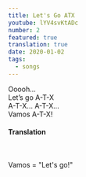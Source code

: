 ```yaml
---
title: Let's Go ATX
youtube: lYV4svKtADc
number: 2
featured: true
translation: true
date: 2020-01-02
tags:
  - songs
---
```


Ooooh... <br>
Let’s go A-T-X <br>
A-T-X... A-T-X... <br>
Vamos A-T-X!

<div class="hidden">
  <h4>Translation</h4><br>
  <p>
  Vamos = "Let's go!"
  </p>
</div>
